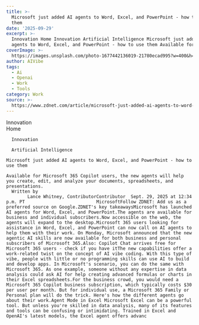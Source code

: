 ```yaml
---
title: >-
  Microsoft just added AI agents to Word, Excel, and PowerPoint - how to use
  them
date: '2025-09-29'
excerpt: >-
  Innovation Home Innovation Artificial Intelligence Microsoft just added AI
  agents to Word, Excel, and PowerPoint - how to use them Available for Micro...
coverImage: >-
  https://images.unsplash.com/photo-1677442136019-21780ecad995?w=400&h=200&fit=crop&auto=format
author: AIVibe
tags:
  - Ai
  - Openai
  - Work
  - Tools
category: Work
source: >-
  https://www.zdnet.com/article/microsoft-just-added-ai-agents-to-word-excel-and-powerpoint-how-to-use-them/
---
```

Innovation      
      Home
    
      Innovation
    
      Artificial Intelligence
       
    Microsoft just added AI agents to Word, Excel, and PowerPoint - how to use them
     
    Available for Microsoft 365 Copilot users, the new agents will help you create, edit, and analyze your documents, spreadsheets, and presentations.
      Written by 
            Lance Whitney, ContributorContributor  Sept. 29, 2025 at 12:34 p.m. PT                           MicrosoftFollow ZDNET: Add us as a preferred source on Google.ZDNET's key takeawaysMicrosoft has launched AI agents for Word, Excel, and PowerPoint.The agents are available for business and individual subscribers.Now accessible on the web, the agents will expand to the desktop.Microsoft 365 users looking for assistance in Word, Excel, and PowerPoint can now call on AI agents to help them with their work. On Monday, Microsoft announced that the new agentic AI skills are now available for both business and personal subscribers of Microsoft 365.Also: Copilot Chat arrives free for Microsoft 365 users - check if you have itThe new capabilities offer a work-related twist on the concept of AI vibe coding. With this type of vibe, people with little or no programming skills can use AI to build and develop apps. In Microsoft's scenario, you can do the same with Microsoft 365. As one example, someone without any expertise in data analysis could ask AI for help creating advanced formulas or charts in their Excel spreadsheets.For the business crowd, you would need a Microsoft 365 Copilot business subscription, which typically costs $30 per user per month. But for individual use, a Microsoft 365 Family or Personal plan will do the trick. Here's how the different agents go about their work.Agent Mode in Excel Microsoft Excel can be a powerful tool. But unless you're skilled in data analysis, many of its features and tools can be confusing or intimidating. Trained in Excel and OpenAI's latest models, the Excel agent offers advanc
